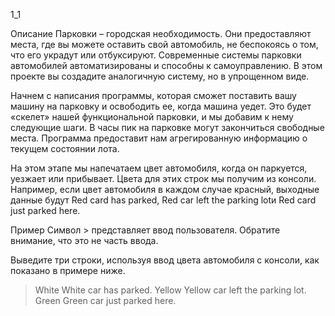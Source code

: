 1_1

Описание
Парковки – городская необходимость. Они предоставляют места, где вы можете оставить свой автомобиль, не беспокоясь о том, что его украдут или отбуксируют. Современные системы парковки автомобилей автоматизированы и способны к самоуправлению. В этом проекте вы создадите аналогичную систему, но в упрощенном виде.

Начнем с написания программы, которая сможет поставить вашу машину на парковку и освободить ее, когда машина уедет. Это будет «скелет» нашей функциональной парковки, и мы добавим к нему следующие шаги. В часы пик на парковке могут закончиться свободные места. Программа предоставит нам агрегированную информацию о текущем состоянии лота.

На этом этапе мы напечатаем цвет автомобиля, когда он паркуется, уезжает или прибывает. Цвета для этих строк мы получим из консоли. Например, если цвет автомобиля в каждом случае красный, выходные данные будут Red card has parked, Red car left the parking lotи Red card just parked here.

Пример
Символ > представляет ввод пользователя. Обратите внимание, что это не часть ввода.

Выведите три строки, используя ввод цвета автомобиля с консоли, как показано в примере ниже.

> White
White car has parked.
> Yellow
Yellow car left the parking lot.
> Green
Green car just parked here.
